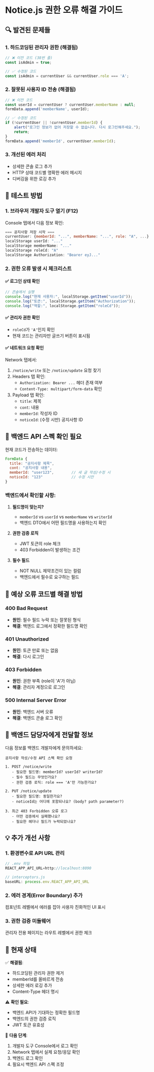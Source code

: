 # Notice.js 권한 오류 해결 가이드

## 🔍 발견된 문제들

### 1. 하드코딩된 관리자 권한 (해결됨)
```javascript
// ❌ 이전 코드 (38번 줄)
const isAdmin = true;

// ✅ 수정된 코드
const isAdmin = currentUser && currentUser.role === 'A';
```

### 2. 잘못된 사용자 ID 전송 (해결됨)
```javascript
// ❌ 이전 코드
const userId = currentUser ? currentUser.memberName : null;
formData.append('memberName', userId);

// ✅ 수정된 코드
if (!currentUser || !currentUser.memberId) {
    alert("로그인 정보가 없어 저장할 수 없습니다. 다시 로그인해주세요.");
    return;
}
formData.append('memberId', currentUser.memberId);
```

### 3. 개선된 에러 처리
- 상세한 콘솔 로그 추가
- HTTP 상태 코드별 명확한 에러 메시지
- 디버깅을 위한 로깅 추가

## 🧪 테스트 방법

### 1. 브라우저 개발자 도구 열기 (F12)
Console 탭에서 다음 정보 확인:

```javascript
=== 공지사항 저장 시작 ===
currentUser: {memberId: "...", memberName: "...", role: "A", ...}
localStorage userId: "..."
localStorage memberName: "..."
localStorage roleCd: "A"
localStorage Authorization: "Bearer eyJ..."
```

### 2. 권한 오류 발생 시 체크리스트

#### ✅ 로그인 상태 확인
```javascript
// 콘솔에서 실행
console.log("현재 사용자:", localStorage.getItem("userId"));
console.log("토큰:", localStorage.getItem("Authorization"));
console.log("역할:", localStorage.getItem("roleCd"));
```

#### ✅ 관리자 권한 확인
- `roleCd`가 `'A'`인지 확인
- 현재 코드는 관리자만 글쓰기 버튼이 표시됨

#### ✅ 네트워크 요청 확인
Network 탭에서:
1. `/notice/write` 또는 `/notice/update` 요청 찾기
2. Headers 탭 확인:
   - `Authorization: Bearer ...` 헤더 존재 여부
   - `Content-Type: multipart/form-data` 확인
3. Payload 탭 확인:
   - `title`: 제목
   - `cont`: 내용
   - `memberId`: 작성자 ID
   - `noticeId`: (수정 시만) 공지사항 ID

## 🔧 백엔드 API 스펙 확인 필요

현재 코드가 전송하는 데이터:
```javascript
FormData {
  title: "공지사항 제목",
  cont: "공지사항 내용",
  memberId: "user123",        // 새 글 작성/수정 시
  noticeId: "123"             // 수정 시만
}
```

### 백엔드에서 확인할 사항:
1. **필드명이 맞는지?**
   - `memberId` vs `userId` vs `memberName` vs `writerId`
   - 백엔드 DTO에서 어떤 필드명을 사용하는지 확인

2. **권한 검증 로직**
   - JWT 토큰의 role 체크
   - 403 Forbidden이 발생하는 조건

3. **필수 필드**
   - NOT NULL 제약조건이 있는 컬럼
   - 백엔드에서 필수로 요구하는 필드

## 🚨 예상 오류 코드별 해결 방법

### 400 Bad Request
- **원인**: 필수 필드 누락 또는 잘못된 형식
- **해결**: 백엔드 로그에서 정확한 필드명 확인

### 401 Unauthorized
- **원인**: 토큰 만료 또는 없음
- **해결**: 다시 로그인

### 403 Forbidden
- **원인**: 권한 부족 (role이 'A'가 아님)
- **해결**: 관리자 계정으로 로그인

### 500 Internal Server Error
- **원인**: 백엔드 서버 오류
- **해결**: 백엔드 콘솔 로그 확인

## 📝 백엔드 담당자에게 전달할 정보

다음 정보를 백엔드 개발자에게 문의하세요:

```
공지사항 작성/수정 API 스펙 확인 요청

1. POST /notice/write 
   - 필요한 필드명: memberId? userId? writerId?
   - 필수 필드는 무엇인가요?
   - 권한 검증 로직: role === 'A'만 가능한가요?

2. PUT /notice/update
   - 필요한 필드명: 동일한가요?
   - noticeId는 어디에 포함되나요? (body? path parameter?)

3. 최근 403 Forbidden 오류 로그
   - 어떤 검증에서 실패했나요?
   - 필요한 헤더나 필드가 누락되었나요?
```

## 💡 추가 개선 사항

### 1. 환경변수로 API URL 관리
```javascript
// .env 파일
REACT_APP_API_URL=http://localhost:8090

// interceptors.js
baseURL: process.env.REACT_APP_API_URL
```

### 2. 에러 경계(Error Boundary) 추가
컴포넌트 레벨에서 에러를 잡아 사용자 친화적인 UI 표시

### 3. 권한 검증 미들웨어
관리자 전용 페이지는 라우트 레벨에서 권한 체크

## 🎯 현재 상태

✅ **해결됨**:
- 하드코딩된 관리자 권한 제거
- memberId를 올바르게 전송
- 상세한 에러 로깅 추가
- Content-Type 헤더 명시

⚠️ **확인 필요**:
- 백엔드 API가 기대하는 정확한 필드명
- 백엔드의 권한 검증 로직
- JWT 토큰 유효성

🔄 **다음 단계**:
1. 개발자 도구 Console에서 로그 확인
2. Network 탭에서 실제 요청/응답 확인
3. 백엔드 로그 확인
4. 필요시 백엔드 API 스펙 조정
